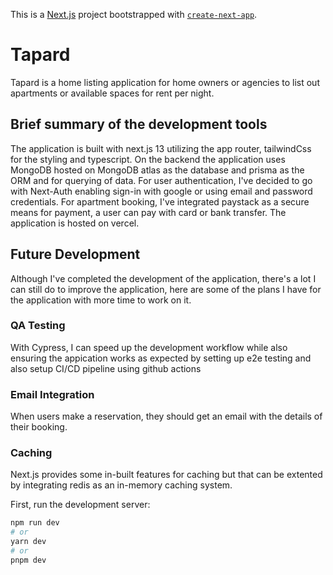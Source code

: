 This is a [Next.js](https://nextjs.org/) project bootstrapped with [`create-next-app`](https://github.com/vercel/next.js/tree/canary/packages/create-next-app).

# Tapard

Tapard is a home listing application for home owners or agencies to list out apartments or available spaces for rent per night.

## Brief summary of the development tools

The application is built with next.js 13 utilizing the app router, tailwindCss for the styling and typescript.
On the backend the application uses MongoDB hosted on MongoDB atlas as the database and prisma as the ORM and for querying of data. For user authentication, I've decided to go with Next-Auth enabling sign-in with google or using email and password credentials.
For apartment booking, I've integrated paystack as a secure means for payment, a user can pay with card or bank transfer.
The application is hosted on vercel.

## Future Development

Although I've completed the development of the application, there's a lot I can still do to improve the application, here are some of the plans I have for the application with more time to work on it.

### QA Testing
With Cypress, I can speed up the development workflow while also ensuring the appication works as expected by setting up e2e testing and also setup CI/CD pipeline using github actions

### Email Integration
When users make a reservation, they should get an email with the details of their booking.

### Caching
Next.js provides some in-built features for caching but that can be extented by integrating redis as an in-memory caching system.

First, run the development server:

```bash
npm run dev
# or
yarn dev
# or
pnpm dev
```
